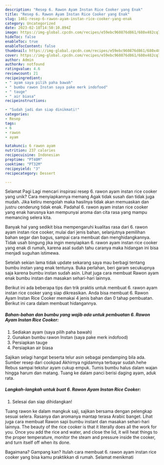 ```yaml
---
description: "Resep 6. Rawon Ayam Instan Rice Cooker yang Enak"
title: "Resep 6. Rawon Ayam Instan Rice Cooker yang Enak"
slug: 1461-resep-6-rawon-ayam-instan-rice-cooker-yang-enak
category: Uncategorized
date: 2023-02-18T14:50:10.894Z
image: https://img-global.cpcdn.com/recipes/e59ebc960876d861/680x482cq70/6-rawon-ayam-instan-rice-cooker-foto-resep-utama.jpg
hideToc: false
enableToc: true
enableTocContent: false
thumbnail: https://img-global.cpcdn.com/recipes/e59ebc960876d861/680x482cq70/6-rawon-ayam-instan-rice-cooker-foto-resep-utama.jpg
cover: https://img-global.cpcdn.com/recipes/e59ebc960876d861/680x482cq70/6-rawon-ayam-instan-rice-cooker-foto-resep-utama.jpg
author: Admin
authorAv: notfound
ratingvalue: 4.6
reviewcount: 21
recipeingredient:
- " ayam saya pilih paha bawah"
- " bumbu rawon Instan saya pake merk indofood"
- " tauge"
- " air biasa"
recipeinstructions:

- "Sudah jadi dan siap dinikmati!"
categories:
- Resep
tags:
- 6
- rawon
- ayam

katakunci: 6 rawon ayam 
nutrition: 237 calories
recipecuisine: Indonesian
preptime: "PT40M"
cooktime: "PT32M"
recipeyield: "3"
recipecategory: Dessert

---
```



Selamat Pagi Lagi mencari inspirasi resep 6. rawon ayam instan rice cooker yang unik? Cara menyiapkannya memang Agak tidak susah dan tidak juga mudah. Jika keliru mengolah maka hasilnya tidak akan memuaskan dan justru cenderung tidak enak. Padahal 6. rawon ayam instan rice cooker yang enak harusnya kan mempunyai aroma dan cita rasa yang mampu memancing selera kita.


Banyak hal yang sedikit bisa mempengaruhi kualitas rasa dari 6. rawon ayam instan rice cooker, mulai dari jenis bahan, selanjutnya pemilihan bahan segar dan bagus, sampai cara membuat dan menghidangkannya. Tidak usah bingung jika ingin menyiapkan 6. rawon ayam instan rice cooker yang enak di rumah, karena asal sudah tahu caranya maka hidangan ini bisa menjadi suguhan istimewa.

Setelah sekian lama tidak update sekarang saya mau berbagi tentang bumbu instan yang enak tentunya. Buka perlahan, beri garam secukupnya saja karena bumbu instan sudah asin. Lihat juga cara membuat Rawon ayam enak bumbu instan dan masakan sehari-hari lainnya.


Berikut ini ada beberapa tips dan trik praktis untuk membuat 6. rawon ayam instan rice cooker yang siap dikreasikan. Anda bisa membuat 6. Rawon Ayam Instan Rice Cooker memakai 4 jenis bahan dan 0 tahap pembuatan. Berikut ini cara dalam membuat hidangannya.

<!--inarticleads1-->

##### Bahan-bahan dan bumbu yang wajib ada untuk pembuatan 6. Rawon Ayam Instan Rice Cooker:

1. Sediakan  ayam (saya pilih paha bawah)
1. Gunakan  bumbu rawon Instan (saya pake merk indofood)
1. Persiapkan  tauge
1. Persiapkan  air biasa


Sajikan selagi hangat beserta telur asin sebagai pendamping bila ada. Sumber resep dari cookpad Akhirnya ngidamnya terbayar sudah.hehe Rebus sampai tekstur ayam cukup empuk. Tumis bumbu halus dalam wajan hingga harum dan matang. Tuang ke dalam panci berisi daging ayam, aduk rata. 

<!--inarticleads2-->

##### Langkah-langkah untuk buat 6. Rawon Ayam Instan Rice Cooker:


1. Selesai dan siap dihidangkan!

Tuang rawon ke dalam mangkuk saji, sajikan bersama dengan pelengkap sesuai selera. Rasanya dan aromanya mantap terasa Arabic banget. Lihat juga cara membuat Rawon sapi bumbu instant dan masakan sehari-hari lainnya. The beauty of the rice cooker is that it literally does all the work for you. Once you add the rice and water, and close the lid, it will heat things to the proper temperature, monitor the steam and pressure inside the cooker, and turn itself off when its done. 

Bagaimana? Gampang kan? Itulah cara membuat 6. rawon ayam instan rice cooker yang bisa kamu praktikkan di rumah. Selamat menikmati
